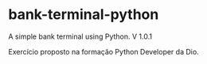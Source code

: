 # bank-terminal-python
A simple bank terminal using Python. V 1.0.1

Exercício proposto na formação Python Developer da Dio.
